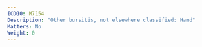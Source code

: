 ```yaml
---
ICD10: M7154
Description: "Other bursitis, not elsewhere classified: Hand"
Matters: No
Weight: 0
---
```


